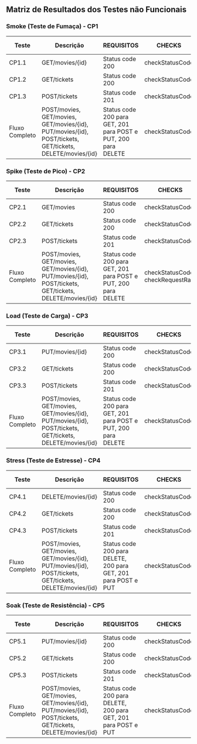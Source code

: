
## Matriz de Resultados dos Testes não Funcionais

### Smoke (Teste de Fumaça) - CP1

| **Teste**        | **Descrição**                           | **REQUISITOS**                                  | **CHECKS**                                    | **Status** | **Resultado Obtido** | **PDF do Relatório**                          |
|------------------|-----------------------------------------|------------------------------------------------|----------------------------------------------|------------|-----------------------|-----------------------------------------------|
| CP1.1            | GET/movies/{id}                         | Status code 200                                | checkStatusCode                              | ✅      | [Resultado](#)       | [reportGetIdSmoke.pdf](../movies/reportGetIdSmoke.pdf) |
| CP1.2            | GET/tickets                             | Status code 200                                | checkStatusCode                              | ✅      | [Resultado](#)       | [reportGetSmoke.pdf](../tickets/reportGetSmoke.pdf) |
| CP1.3            | POST/tickets                            | Status code 201                                | checkStatusCode                              | ✅      | [Resultado](#)       | [reportPostSmoke.pdf](../tickets/reportPostSmoke.pdf) |
| Fluxo Completo   | POST/movies, GET/movies, GET/movies/{id}, PUT/movies/{id}, POST/tickets, GET/tickets, DELETE/movies/{id} | Status code 200 para GET, 201 para POST e PUT, 200 para DELETE | checkStatusCode | ❌      | [Resultado](#)       | [reportFluxoSmoke.pdf](../reportsNaoFuncionais/reportFluxoSmoke.pdf) |

### Spike (Teste de Pico) - CP2

| **Teste**        | **Descrição**                           | **REQUISITOS**                                  | **CHECKS**                                    | **Status** | **Resultado Obtido** | **PDF do Relatório**                          |
|------------------|-----------------------------------------|------------------------------------------------|----------------------------------------------|------------|-----------------------|-----------------------------------------------|
| CP2.1            | GET/movies                              | Status code 200                                | checkStatusCode                              | ❌      | [Resultado](#)       | [reportGetSpike.pdf](../movies/reportGetSpike.pdf) |
| CP2.2            | GET/tickets                             | Status code 200                                | checkStatusCode                              | ❌      | [Resultado](#)       | [reportGetSpike.pdf](../tickets/reportGetSpike.pdf) |
| CP2.3            | POST/tickets                            | Status code 201                                | checkStatusCode                              | ❌      | [Resultado](#)       | [reportPostSpike.pdf](../tickets/reportPostSpike.pdf) |
| Fluxo Completo   | POST/movies, GET/movies, GET/movies/{id}, PUT/movies/{id}, POST/tickets, GET/tickets, DELETE/movies/{id} | Status code 200 para GET, 201 para POST e PUT, 200 para DELETE | checkStatusCode, checkRequestRate | ❌      | [Resultado](#)       | [reportFluxoSpike.pdf](../reportsNaoFuncionais/reportFluxoSpike.pdf) |

### Load (Teste de Carga) - CP3

| **Teste**        | **Descrição**                           | **REQUISITOS**                                  | **CHECKS**                                    | **Status** | **Resultado Obtido** | **PDF do Relatório**                          |
|------------------|-----------------------------------------|------------------------------------------------|----------------------------------------------|------------|-----------------------|-----------------------------------------------|
| CP3.1            | PUT/movies/{id}                         | Status code 200                                | checkStatusCode                              | ✅      | [Resultado](#)       | [reportPutLoad.pdf](../tickets/reportPostLoad.pdf) |
| CP3.2            | GET/tickets                             | Status code 200                                | checkStatusCode                              | ✅      | [Resultado](#)       | [reportGetLoad.pdf](../tickets/reportGetLoad.pdf) |
| CP3.3            | POST/tickets                            | Status code 201                                | checkStatusCode                              | ✅      | [Resultado](#)       | [reportPostLoad.pdf](../tickets/reportPostLoad.pdf) |
| Fluxo Completo   | POST/movies, GET/movies, GET/movies/{id}, PUT/movies/{id}, POST/tickets, GET/tickets, DELETE/movies/{id} | Status code 200 para GET, 201 para POST e PUT, 200 para DELETE | checkStatusCode | ✅      | [Resultado](#)       | [reportFluxoLoad.pdf](../reportsNaoFuncionais/reportFluxoLoad.pdf) |

### Stress (Teste de Estresse) - CP4

| **Teste**        | **Descrição**                           | **REQUISITOS**                                  | **CHECKS**                                    | **Status** | **Resultado Obtido** | **PDF do Relatório**                          |
|------------------|-----------------------------------------|------------------------------------------------|----------------------------------------------|------------|-----------------------|-----------------------------------------------|
| CP4.1            | DELETE/movies/{id}                      | Status code 200                                | checkStatusCode                              | ❌      | [Resultado](#)       | [reportDeleteStress.pdf](../movies/reportDeleteStress.pdf) |
| CP4.2            | GET/tickets                             | Status code 200                                | checkStatusCode                              | ❌      | [Resultado](#)       | [reportGetStress.pdf](../tickets/reportGetStress.pdf) |
| CP4.3            | POST/tickets                            | Status code 201                                | checkStatusCode                              | ❌      | [Resultado](#)       | [reportPostStress.pdf](../tickets/reportPostStress.pdf) |
| Fluxo Completo   | POST/movies, GET/movies, GET/movies/{id}, PUT/movies/{id}, POST/tickets, GET/tickets, DELETE/movies/{id} | Status code 200 para DELETE, 200 para GET, 201 para POST e PUT | checkStatusCode | ❌      | [Resultado](#)       | [reportFluxoStress.pdf](../reportsNaoFuncionais/reportFluxoStress.pdf) |

### Soak (Teste de Resistência) - CP5

| **Teste**        | **Descrição**                           | **REQUISITOS**                                  | **CHECKS**                                    | **Status** | **Resultado Obtido** | **PDF do Relatório**                          |
|------------------|-----------------------------------------|------------------------------------------------|----------------------------------------------|------------|-----------------------|-----------------------------------------------|
| CP5.1            | PUT/movies/{id}                         | Status code 200                                | checkStatusCode                              | ✅      | [Resultado](#)       | [reportPutSoak.pdf](../tickets/reportPostSoak.pdf) |
| CP5.2            | GET/tickets                             | Status code 200                                | checkStatusCode                              | ✅      | [Resultado](#)       | [reportGetSoak.pdf](../tickets/reportGetSoak.pdf) |
| CP5.3            | POST/tickets                            | Status code 201                                | checkStatusCode                              | ✅      | [Resultado](#)       | [reportPostSoak.pdf](../tickets/reportPostSoak.pdf) |
| Fluxo Completo   | POST/movies, GET/movies, GET/movies/{id}, PUT/movies/{id}, POST/tickets, GET/tickets, DELETE/movies/{id} | Status code 200 para DELETE, 200 para GET, 201 para POST e PUT | checkStatusCode | ✅      | [Resultado](#)       | [reportFluxoSoak.pdf](../reportsNaoFuncionais/reportFluxoSoak.pdf) |


